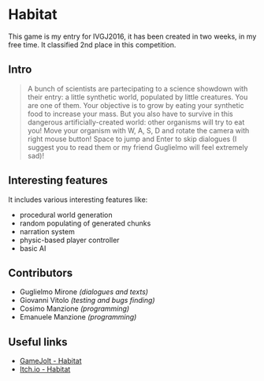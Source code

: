 # Habitat

This game is my entry for IVGJ2016, it has been created in two weeks, in my free time. 
It classified 2nd place in this competition.

## Intro ##
> A bunch of scientists are partecipating to a science showdown with their entry: a little synthetic world, populated by little creatures.
You are one of them. Your objective is to grow by eating your synthetic food to increase your mass.
But you also have to survive in this dangerous artificially-created world: other organisms will try to eat you!
Move your organism with W, A, S, D and rotate the camera with right mouse button!
Space to jump and Enter to skip dialogues (I suggest you to read them or my friend Guglielmo will feel extremely sad)!


## Interesting features ##
It includes various interesting features like:

 - procedural world generation
 - random populating of generated chunks
 - narration system
 - physic-based player controller
 - basic AI

## Contributors ##
 - Guglielmo Mirone *(dialogues and texts)*
 - Giovanni Vitolo *(testing and bugs finding)*
 - Cosimo Manzione *(programming)*
 - Emanuele Manzione *(programming)*

## Useful links ##
 - [GameJolt - Habitat](http://gamejolt.com/games/habitat/154894)
 - [Itch.io - Habitat](https://manhunter.itch.io/habitat)
